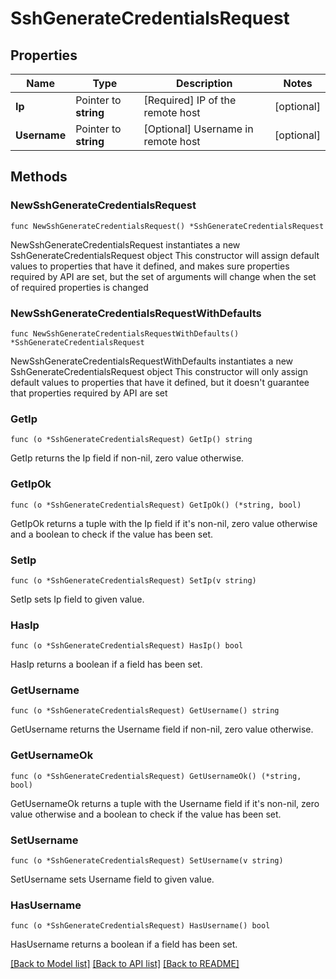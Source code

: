 # SshGenerateCredentialsRequest


## Properties

Name | Type | Description | Notes
------------ | ------------- | ------------- | -------------
**Ip** | Pointer to **string** | [Required] IP of the remote host | [optional] 
**Username** | Pointer to **string** | [Optional] Username in remote host | [optional] 



## Methods


### NewSshGenerateCredentialsRequest

`func NewSshGenerateCredentialsRequest() *SshGenerateCredentialsRequest`

NewSshGenerateCredentialsRequest instantiates a new SshGenerateCredentialsRequest object
This constructor will assign default values to properties that have it defined,
and makes sure properties required by API are set, but the set of arguments
will change when the set of required properties is changed

### NewSshGenerateCredentialsRequestWithDefaults

`func NewSshGenerateCredentialsRequestWithDefaults() *SshGenerateCredentialsRequest`

NewSshGenerateCredentialsRequestWithDefaults instantiates a new SshGenerateCredentialsRequest object
This constructor will only assign default values to properties that have it defined,
but it doesn't guarantee that properties required by API are set


### GetIp

`func (o *SshGenerateCredentialsRequest) GetIp() string`

GetIp returns the Ip field if non-nil, zero value otherwise.

### GetIpOk

`func (o *SshGenerateCredentialsRequest) GetIpOk() (*string, bool)`

GetIpOk returns a tuple with the Ip field if it's non-nil, zero value otherwise
and a boolean to check if the value has been set.

### SetIp

`func (o *SshGenerateCredentialsRequest) SetIp(v string)`

SetIp sets Ip field to given value.


### HasIp

`func (o *SshGenerateCredentialsRequest) HasIp() bool`

HasIp returns a boolean if a field has been set.




### GetUsername

`func (o *SshGenerateCredentialsRequest) GetUsername() string`

GetUsername returns the Username field if non-nil, zero value otherwise.

### GetUsernameOk

`func (o *SshGenerateCredentialsRequest) GetUsernameOk() (*string, bool)`

GetUsernameOk returns a tuple with the Username field if it's non-nil, zero value otherwise
and a boolean to check if the value has been set.

### SetUsername

`func (o *SshGenerateCredentialsRequest) SetUsername(v string)`

SetUsername sets Username field to given value.


### HasUsername

`func (o *SshGenerateCredentialsRequest) HasUsername() bool`

HasUsername returns a boolean if a field has been set.









[[Back to Model list]](../README.md#documentation-for-models) [[Back to API list]](../README.md#documentation-for-api-endpoints) [[Back to README]](../README.md)


